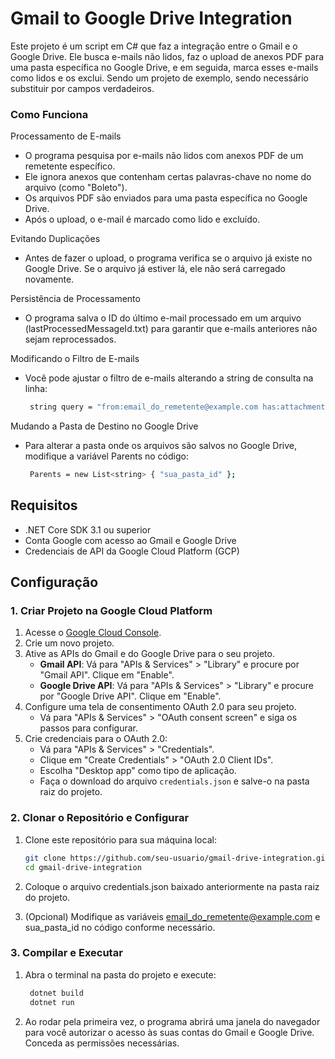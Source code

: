 # Gmail to Google Drive Integration

Este projeto é um script em C# que faz a integração entre o Gmail e o Google Drive. Ele busca e-mails não lidos, faz o upload de anexos PDF para uma pasta específica no Google Drive, e em seguida, marca esses e-mails como lidos e os exclui. Sendo um projeto de exemplo, sendo necessário substituir por campos verdadeiros.

### Como Funciona

Processamento de E-mails

- O programa pesquisa por e-mails não lidos com anexos PDF de um remetente específico.
- Ele ignora anexos que contenham certas palavras-chave no nome do arquivo (como "Boleto").
- Os arquivos PDF são enviados para uma pasta específica no Google Drive.
- Após o upload, o e-mail é marcado como lido e excluído.

Evitando Duplicações

- Antes de fazer o upload, o programa verifica se o arquivo já existe no Google Drive. Se o arquivo já estiver lá, ele não será carregado novamente.

Persistência de Processamento

- O programa salva o ID do último e-mail processado em um arquivo (lastProcessedMessageId.txt) para garantir que e-mails anteriores não sejam reprocessados.

Modificando o Filtro de E-mails

- Você pode ajustar o filtro de e-mails alterando a string de consulta na linha:
   ```bash
    string query = "from:email_do_remetente@example.com has:attachment is:unread";
   ```

Mudando a Pasta de Destino no Google Drive
- Para alterar a pasta onde os arquivos são salvos no Google Drive, modifique a variável Parents no código:

   ```bash
    Parents = new List<string> { "sua_pasta_id" };
   ```


## Requisitos

- .NET Core SDK 3.1 ou superior
- Conta Google com acesso ao Gmail e Google Drive
- Credenciais de API da Google Cloud Platform (GCP)

## Configuração

### 1. Criar Projeto na Google Cloud Platform

1. Acesse o [Google Cloud Console](https://console.cloud.google.com/).
2. Crie um novo projeto.
3. Ative as APIs do Gmail e do Google Drive para o seu projeto.
   - **Gmail API**: Vá para "APIs & Services" > "Library" e procure por "Gmail API". Clique em "Enable".
   - **Google Drive API**: Vá para "APIs & Services" > "Library" e procure por "Google Drive API". Clique em "Enable".
4. Configure uma tela de consentimento OAuth 2.0 para seu projeto.
   - Vá para "APIs & Services" > "OAuth consent screen" e siga os passos para configurar.
5. Crie credenciais para o OAuth 2.0:
   - Vá para "APIs & Services" > "Credentials".
   - Clique em "Create Credentials" > "OAuth 2.0 Client IDs".
   - Escolha "Desktop app" como tipo de aplicação.
   - Faça o download do arquivo `credentials.json` e salve-o na pasta raiz do projeto.

### 2. Clonar o Repositório e Configurar

1. Clone este repositório para sua máquina local:

   ```bash
   git clone https://github.com/seu-usuario/gmail-drive-integration.git
   cd gmail-drive-integration
   ```

2. Coloque o arquivo credentials.json baixado anteriormente na pasta raiz do projeto.

3. (Opcional) Modifique as variáveis email_do_remetente@example.com e sua_pasta_id no código conforme necessário.

### 3. Compilar e Executar

1. Abra o terminal na pasta do projeto e execute:

   ```bash
    dotnet build
    dotnet run
   ```

2. Ao rodar pela primeira vez, o programa abrirá uma janela do navegador para você autorizar o acesso às suas contas do Gmail e Google Drive. Conceda as permissões necessárias.

